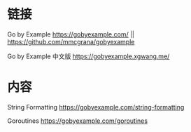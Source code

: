 
# 链接

Go by Example https://gobyexample.com/ || https://github.com/mmcgrana/gobyexample

Go by Example 中文版 https://gobyexample.xgwang.me/

# 内容

String Formatting https://gobyexample.com/string-formatting

Goroutines https://gobyexample.com/goroutines
